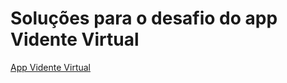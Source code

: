 # Soluções para o desafio do app Vidente Virtual

[App Vidente Virtual](https://github.com/lucasfv1/imagens-publicas/blob/main/app-vidente-virtual-flutter.jpg)
